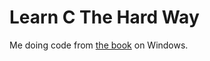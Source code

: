 # Learn C The Hard Way
Me doing code from [the book](https://learncodethehardway.org/c/) on Windows.